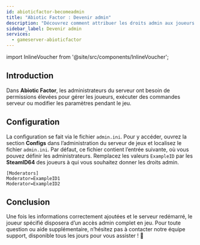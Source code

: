 ```yaml
---
id: abioticfactor-becomeadmin
title: "Abiotic Factor : Devenir admin"
description: "Découvrez comment attribuer les droits admin aux joueurs pour un contrôle total du serveur et une gestion de jeu améliorée → En savoir plus maintenant"
sidebar_label: Devenir admin
services:
  - gameserver-abioticfactor
---
```


import InlineVoucher from '@site/src/components/InlineVoucher';

## Introduction

Dans **Abiotic Factor**, les administrateurs du serveur ont besoin de permissions élevées pour gérer les joueurs, exécuter des commandes serveur ou modifier les paramètres pendant le jeu.

<InlineVoucher />

## Configuration

La configuration se fait via le fichier `admin.ini`. Pour y accéder, ouvrez la section **Configs** dans l’administration du serveur de jeux et localisez le fichier `admin.ini`. Par défaut, ce fichier contient l’entrée suivante, où vous pouvez définir les administrateurs. Remplacez les valeurs `ExampleID` par les **SteamID64** des joueurs à qui vous souhaitez donner les droits admin.

```
[Moderators]
Moderator=ExampleID1
Moderator=ExampleID2
```

## Conclusion

Une fois les informations correctement ajoutées et le serveur redémarré, le joueur spécifié disposera d’un accès admin complet en jeu. Pour toute question ou aide supplémentaire, n’hésitez pas à contacter notre équipe support, disponible tous les jours pour vous assister ! 🙂


<InlineVoucher />